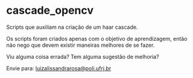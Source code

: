 # cascade_opencv

Scripts que auxiliam na criação de um haar cascade.

Os scripts foram criados apenas com o objetivo de aprendizagem, então não nego que devem existir maneiras melhores de se fazer.

Viu alguma coisa errada? Tem alguma sugestão de melhoria?

Envie para: luizalissandrarosa@poli.ufrj.br


